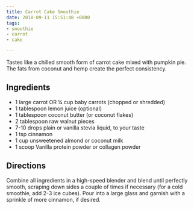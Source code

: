 ```yaml
---
title: Carrot Cake Smoothie
date: 2018-09-11 15:51:48 +0000
tags:
- smoothie
- carrot
- cake

---
```

Tastes like a chilled smooth form of carrot cake mixed with pumpkin pie. The fats from coconut and hemp create the perfect consistency.

## Ingredients

* 1 large carrot OR ¼ cup baby carrots (chopped or shredded)
* 1 tablespoon lemon juice (optional)
* 1 tablespoon coconut butter (or coconut flakes)
* 2 tablespoon raw walnut pieces
* 7-10 drops plain or vanilla stevia liquid, to your taste
* 1 tsp cinnamon
* 1 cup unsweetened almond or coconut milk
* 1 scoop Vanilla protein powder or collagen powder

## Directions

Combine all ingredients in a high-speed blender and blend until perfectly smooth, scraping down sides a couple of times if necessary (for a cold smoothie, add 2-3 ice cubes). Pour into a large glass and garnish with a sprinkle of more cinnamon, if desired.